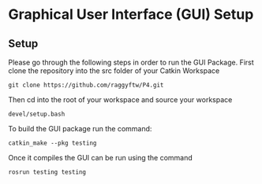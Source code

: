 Graphical User Interface (GUI) Setup 
====================================
Setup
-------------
Please go through the following steps in order to run the GUI Package.
First clone the repository into the src folder of your Catkin Workspace
```
git clone https://github.com/raggyftw/P4.git
```
Then cd into the root of your workspace and source your workspace
```
devel/setup.bash
```
To build the GUI package run the command:
```
catkin_make --pkg testing
```
Once it compiles the GUI can be run using the command 
```
rosrun testing testing
```
